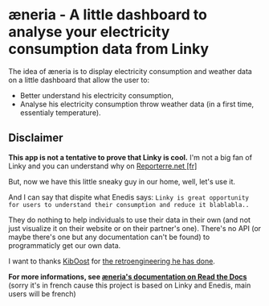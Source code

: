 # æneria - A little dashboard to analyse your electricity consumption data from Linky

The idea of æneria is to display electricity consumption and weather data on a little dashboard that allow the user to:

* Better understand his electricity consumption,
* Analyse his electricity consumption throw weather data (in a first time, essentialy temperature).

## Disclaimer

**This app is not a tentative to prove that Linky is cool.**
I'm not a big fan of Linky and you can understand why on [Reporterre.net [fr]](https://reporterre.net/Linky-n-est-pas-un-ami-la-grande-enquete-de-Reporterre)

But, now we have this little sneaky guy in our home, well, let's use it.

And I can say that dispite what Enedis says: `Linky is great opportunity for users to understand their consumption and reduce it blablabla..`

They do nothing to help individuals to use their data in their own (and not just visualize it on their website or on their partner's one).
There's no API (or maybe there's one but any documentation can't be found) to programmaticly get our own data.

I want to thanks [KibOost](https://github.com/KiboOst/) for [the retroengineering he has done](https://github.com/KiboOst/php-LinkyAPI).

**For more informations, see [æneria's documentation on Read the Docs](https://pilea.readthedocs.io/fr/latest/)**
(sorry it's in french cause this project is based on Linky and Enedis, main users will be french)
